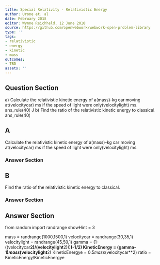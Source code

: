 ```yaml
---
title: Special Relativity - Relativistic Energy
author: Urone et. al
date: February 2018
editor: Wynne Reichheld, 12 June 2018
source: https://github.com/openwebwork/webwork-open-problem-library
type: ''
tags:
- relativistic
- energy
- kinetic
- mass
outcomes:
- TBD
assets: ''
---
```


## Question Section 

a) Calculate the relativistic kinetic energy of a(mass)-kg car moving at(velocitycar) ms if the speed of light were only(velocitylight) ms. 
ans_rule(40) J
b) Find the ratio of the relativistic kinetic energy to classical.
ans_rule(40)

## A
Calculate the relativistic kinetic energy of a(mass)-kg car moving at(velocitycar) ms if the speed of light were only(velocitylight) ms. 
### Answer Section
## B
Find the ratio of the relativistic kinetic energy to classical.
### Answer Section


## Answer Section

from random import randrange
showHint = 3

mass = randrange(1000,1500,1)
velocitycar = randrange(30,35,1)
velocitylight = randrange(45,50,1)
gamma = (1-((velocitycar**2)/(velocitylight**2)))**(-1/2)
KineticEnergy = (gamma-1)*mass*(velocitylight**2)
KineticEnergye = 0.5*mass*(velocitycar**2)
ratio = KineticEnergy/KineticEnergye